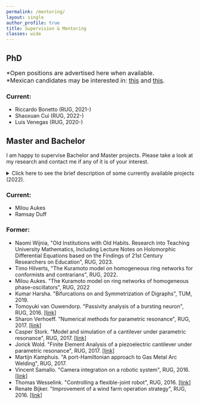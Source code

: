 ```yaml
---
permalink: /mentoring/
layout: single
author_profile: true
title: Supervision & Mentoring
classes: wide
---
```


## PhD

<p>
 <font size="3">*Open positions are advertised here when available.</font><br />  
 <font size="3">*Mexican candidates may be interested in: <a href="https://www.rug.nl/about-ug/profile/internationalization/global-focus/latin-america/conacyt-full-phd-scholarships?lang=en">this</a> and <a href="https://www.rug.nl/about-ug/profile/internationalization/global-focus/latin-america/unam-ug-double-degree-phd-program?lang=en">this</a>.</font>
</p>

### Current:
* Riccardo Bonetto (RUG, 2021-)
* Shaoxuan Cui (RUG, 2022-)
* Luis Venegas (RUG, 2020-)


## Master and Bachelor

I am happy to supervise Bachelor and Master projects. 
Please take a look at my research and contact me if any of it is of your interest.

<details>
  <summary markdown="span">Click here to see the brief description of some currently available projects (2022).</summary>
  
  <dl>
    <dt> Mathematical model of a Spiking Phase Locked Loop </dt>
    <dd> A phase-locked loop (PLL) is an input-output system that relates the phase of the output with that of the input in some desired way. There exist several types of PLLs and their applications have been extremely broad. Recently, a new type of PLL has been envisioned: the spiking PLL (sPLL), which plays a fundamental role in the development of innovative Neuromorphic Devices. The aim of the project is to develop a mathematical model, based on ODEs, of an sPLL, which can further be used to aid in the design of neuromorphic devices. This project is in collaboration with the <a href="https://www.rug.nl/research/zernike/bio-inspired-circuits-and-systems/chicca-group/"> Bio-inspired Circuits and Systems research group</a>. </dd>
    <dt> Epidemic model for competing viruses</dt>
    <dd> An important goal of epidemic modeling is to understand the mechanisms that facilitate the spreading of a virus through, say, a human network. Some times, viruses compete between each other for the overall contagion of the disease. The objective is to propose and analyze an epidemic model that captures such competing dynamics, and propose mechanisms to better control the spread of the multiple viruses.</dd>
    <dt> Interaction of discrete and continuous symmetries in dynamic networks</dt>
    <dd> Within the framework of complex systems, one often considers interacting subsystems within a network. Finite size networks impose some discrete symmetries, while the interacting agents may posses themselves their own symmetries. The objective is to study a particular networked model where both discrete and continuous symmetries interact and to understand how they do so.</dd>
    <dt> Complex patters in multi-layer adaptive networks</dt>
    <dd> When subsystems interact within an evolving network, several unexpected patterns may arise. For networks of phase oscillators, one of such patters are the so-called chimera states. In this project multi-layer networks and to elucidate what are the adaptive mechanisms that give rise to chimeras.</dd>
    <dt> Interaction of different singularities in slow-fast systems</dt>
    <dd> Singularities in slow-fast systems give rise to complicated phenomena like relaxation oscillations, canards and mixed-mode oscillations. One of the most common singularities is the so-called fold singularity, which indeed can be related to the aforementioned phenomena. In this project we want to understand how folded singularities, and their nearby dynamics, interact with other singularities.</dd>
</dl> 
  
</details>


### Current:
* Milou Aukes
* Ramsay Duff


### Former:
* Naomi Wijnia, "Old Institutions with Old Habits. Research into Teaching University Mathematics, Including Lecture Notes on Holomorphic Differential Equations based on the Findings of 21st Century Researchers on Education", RUG, 2023.
* Timo Hilverts, "The Kuramoto model on homogeneous ring networks for conformists and contrarians", RUG, 2022.
* Milou Aukes. "The Kuramoto model on ring networks of homogeneous phase-oscillators", RUG, 2022
* Kumar Harsha. "Bifurcations on and Symmetrization of Digraphs", TUM, 2019. 
* Tomoyuki van Ouwendorp. "Passivity analysis of a bursting neuron", RUG, 2016. [[link]](https://fse.studenttheses.ub.rug.nl/15298/)
* Sharon Verhoeff. "Numerical methods for parametric resonance", RUG, 2017. [[link]](https://fse.studenttheses.ub.rug.nl/15299/)
* Casper Stork. "Model and simulation of a cantilever under parametric resonance", RUG, 2017. [[link]](https://fse.studenttheses.ub.rug.nl/15346/)
* Jorick Wold. "Finite Element Analysis of a piezoelectric cantilever under parametric resonance", RUG, 2017. [[link]](https://fse.studenttheses.ub.rug.nl/15678/)
* Martijn Kamphuis. "A port-Hamiltonian approach to Gas Metal Arc Welding", RUG, 2017. 
* Vincent Samallo. "Camera integration on a robotic system", RUG, 2016. [[link]](https://fse.studenttheses.ub.rug.nl/13997/)
* Thomas Wesselink. "Controlling a flexible-joint robot", RUG, 2016. [[link]](https://fse.studenttheses.ub.rug.nl/13928/)
* Renate Bijker. "Improvement of a wind farm operation strategy", RUG, 2016. [[link]](https://fse.studenttheses.ub.rug.nl/13909/)
